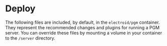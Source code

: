 Deploy
======

The following files are included, by default, in the `electroid/pgm` container. They represent the recommended changes and plugins for running a PGM server. You can override these files by mounting a volume in your container to the `/server` directory.
